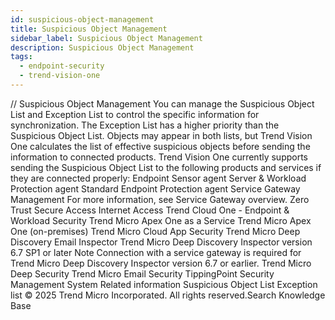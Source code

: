 ```yaml
---
id: suspicious-object-management
title: Suspicious Object Management
sidebar_label: Suspicious Object Management
description: Suspicious Object Management
tags:
  - endpoint-security
  - trend-vision-one
---
```


/*<![CDATA[*/ $('#title').html($('meta[name=map-description]').attr('content')); /*]]>*/ Suspicious Object Management You can manage the Suspicious Object List and Exception List to control the specific information for synchronization. The Exception List has a higher priority than the Suspicious Object List. Objects may appear in both lists, but Trend Vision One calculates the list of effective suspicious objects before sending the information to connected products. Trend Vision One currently supports sending the Suspicious Object List to the following products and services if they are connected properly: Endpoint Sensor agent Server & Workload Protection agent Standard Endpoint Protection agent Service Gateway Management For more information, see Service Gateway overview. Zero Trust Secure Access Internet Access Trend Cloud One - Endpoint & Workload Security Trend Micro Apex One as a Service Trend Micro Apex One (on-premises) Trend Micro Cloud App Security Trend Micro Deep Discovery Email Inspector Trend Micro Deep Discovery Inspector version 6.7 SP1 or later Note Connection with a service gateway is required for Trend Micro Deep Discovery Inspector version 6.7 or earlier. Trend Micro Deep Security Trend Micro Email Security TippingPoint Security Management System Related information Suspicious Object List Exception list © 2025 Trend Micro Incorporated. All rights reserved.Search Knowledge Base